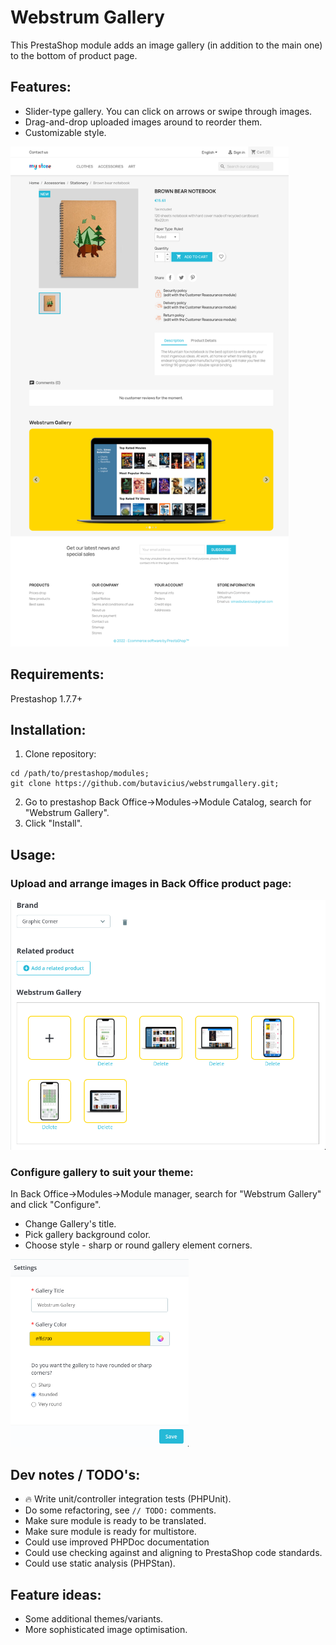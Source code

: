 # Webstrum Gallery

This PrestaShop module adds an image gallery (in addition to the main one) to the bottom of product page.

## Features:
* Slider-type gallery. You can click on arrows or swipe through images.
* Drag-and-drop uploaded images around to reorder them.
* Customizable style.

<img src="screenshots/frontend.png" height="800px" />

## Requirements:
Prestashop 1.7.7+

## Installation:
1) Clone repository:
```
cd /path/to/prestashop/modules;
git clone https://github.com/butavicius/webstrumgallery.git;
```
2) Go to prestashop Back Office->Modules->Module Catalog, search for "Webstrum Gallery". 
3) Click "Install".

## Usage:

### Upload and arrange images in Back Office product page:

<img src="screenshots/backend.png" height="400px" />

### Configure gallery to suit your theme:
In Back Office->Modules->Module manager, search for "Webstrum Gallery" and click "Configure".
* Change Gallery's title. 
* Pick gallery background color.
* Choose style - sharp or round gallery element corners. 

<img src="screenshots/configuration.png" height="300px" />

## Dev notes / TODO's:
* :fire: Write unit/controller integration tests (PHPUnit).
* Do some refactoring, see `// TODO:` comments.
* Make sure module is ready to be translated.
* Make sure module is ready for multistore.
* Could use improved PHPDoc documentation
* Could use checking against and aligning to PrestaShop code standards.
* Could use static analysis (PHPStan).

## Feature ideas:
* Some additional themes/variants.
* More sophisticated image optimisation.

